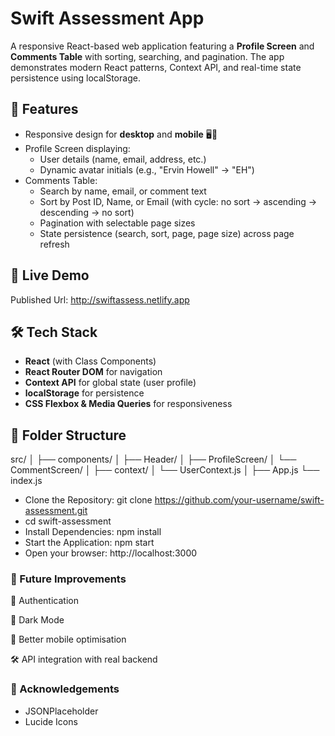

# Swift Assessment App

A responsive React-based web application featuring a **Profile Screen** and **Comments Table** with sorting, searching, and pagination. The app demonstrates modern React patterns, Context API, and real-time state persistence using localStorage.

## 🚀 Features

- Responsive design for **desktop** and **mobile** 🖥️📱
- Profile Screen displaying:
  - User details (name, email, address, etc.)
  - Dynamic avatar initials (e.g., "Ervin Howell" → "EH")
- Comments Table:
  - Search by name, email, or comment text
  - Sort by Post ID, Name, or Email (with cycle: no sort → ascending → descending → no sort)
  - Pagination with selectable page sizes
  - State persistence (search, sort, page, page size) across page refresh


## 🔗 Live Demo

Published Url: http://swiftassess.netlify.app

## 🛠️ Tech Stack

- **React** (with Class Components)
- **React Router DOM** for navigation
- **Context API** for global state (user profile)
- **localStorage** for persistence
- **CSS Flexbox & Media Queries** for responsiveness

## 📂 Folder Structure

src/
│
├── components/
│ ├── Header/
│ ├── ProfileScreen/
│ └── CommentScreen/
│
├── context/
│ └── UserContext.js
│
├── App.js
└── index.js

- Clone the Repository: git clone https://github.com/your-username/swift-assessment.git
- cd swift-assessment
- Install Dependencies: npm install
- Start the Application: npm start
- Open your browser: http://localhost:3000

### 📝 Future Improvements

🔐 Authentication

🌙 Dark Mode

📱 Better mobile optimisation

🛠 API integration with real backend

### 🙏 Acknowledgements
  - JSONPlaceholder
  - Lucide Icons



